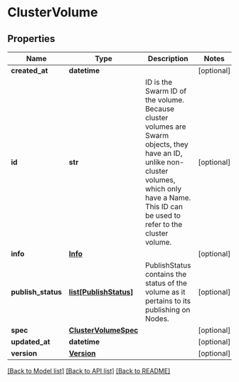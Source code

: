 # ClusterVolume

## Properties
Name | Type | Description | Notes
------------ | ------------- | ------------- | -------------
**created_at** | **datetime** |  | [optional] 
**id** | **str** | ID is the Swarm ID of the volume. Because cluster volumes are Swarm objects, they have an ID, unlike non-cluster volumes, which only have a Name. This ID can be used to refer to the cluster volume. | [optional] 
**info** | [**Info**](Info.md) |  | [optional] 
**publish_status** | [**list[PublishStatus]**](PublishStatus.md) | PublishStatus contains the status of the volume as it pertains to its publishing on Nodes. | [optional] 
**spec** | [**ClusterVolumeSpec**](ClusterVolumeSpec.md) |  | [optional] 
**updated_at** | **datetime** |  | [optional] 
**version** | [**Version**](Version.md) |  | [optional] 

[[Back to Model list]](../README.md#documentation-for-models) [[Back to API list]](../README.md#documentation-for-api-endpoints) [[Back to README]](../README.md)


